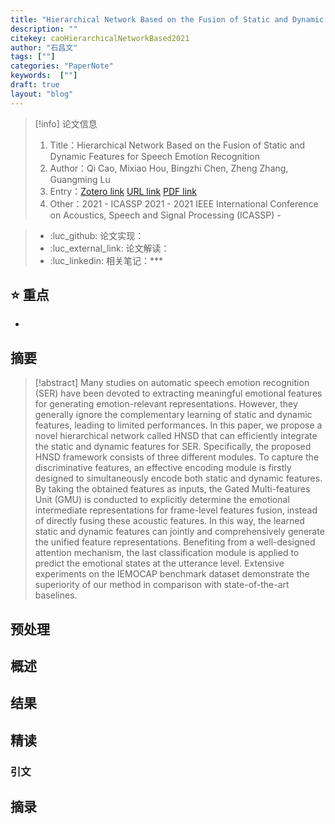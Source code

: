 ```yaml
---
title: "Hierarchical Network Based on the Fusion of Static and Dynamic Features for Speech Emotion Recognition"
description: ""
citekey: caoHierarchicalNetworkBased2021
author: "石昌文"
tags: [""]
categories: "PaperNote"
keywords:  [""]
draft: true
layout: "blog"
---
```


> [!info] 论文信息
>1. Title：Hierarchical Network Based on the Fusion of Static and Dynamic Features for Speech Emotion Recognition
>2. Author：Qi Cao, Mixiao Hou, Bingzhi Chen, Zheng Zhang, Guangming Lu
>3. Entry：[Zotero link](zotero://select/items/@caoHierarchicalNetworkBased2021) [URL link]() [PDF link](<file:///C\:\\Users\\19115\\OneDrive - stu.suda.edu.cn\\Zotero\\Cao et al_2021_Hierarchical Network Based on the Fusion of Static and Dynamic Features for.pdf>)
>4. Other：2021 - ICASSP 2021 - 2021 IEEE International Conference on Acoustics, Speech and Signal Processing (ICASSP)     -   

>- :luc_github: 论文实现：
>- :luc_external_link: 论文解读：
>- :luc_linkedin: 相关笔记：***


## ⭐ 重点

- 

## 摘要

> [!abstract] Many studies on automatic speech emotion recognition (SER) have been devoted to extracting meaningful emotional features for generating emotion-relevant representations. However, they generally ignore the complementary learning of static and dynamic features, leading to limited performances. In this paper, we propose a novel hierarchical network called HNSD that can efficiently integrate the static and dynamic features for SER. Specifically, the proposed HNSD framework consists of three different modules. To capture the discriminative features, an effective encoding module is firstly designed to simultaneously encode both static and dynamic features. By taking the obtained features as inputs, the Gated Multi-features Unit (GMU) is conducted to explicitly determine the emotional intermediate representations for frame-level features fusion, instead of directly fusing these acoustic features. In this way, the learned static and dynamic features can jointly and comprehensively generate the unified feature representations. Benefiting from a well-designed attention mechanism, the last classification module is applied to predict the emotional states at the utterance level. Extensive experiments on the IEMOCAP benchmark dataset demonstrate the superiority of our method in comparison with state-of-the-art baselines.

> 

## 预处理

## 概述

## 结果

## 精读

### 引文

## 摘录
